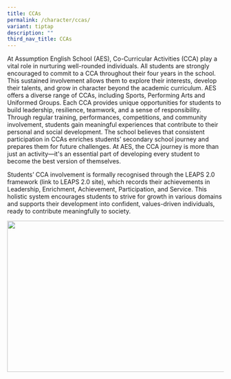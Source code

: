 ```yaml
---
title: CCAs
permalink: /character/ccas/
variant: tiptap
description: ""
third_nav_title: CCAs
---
```

<p>At Assumption English School (AES), Co-Curricular Activities (CCA) play
a vital role in nurturing well-rounded individuals. All students are strongly
encouraged to commit to a CCA throughout their four years in the school.
This sustained involvement allows them to explore their interests, develop
their talents, and grow in character beyond the academic curriculum. AES
offers a diverse range of CCAs, including Sports, Performing Arts and Uniformed
Groups. Each CCA provides unique opportunities for students to build leadership,
resilience, teamwork, and a sense of responsibility. Through regular training,
performances, competitions, and community involvement, students gain meaningful
experiences that contribute to their personal and social development. The
school believes that consistent participation in CCAs enriches students’
secondary school journey and prepares them for future challenges. At AES,
the CCA journey is more than just an activity—it's an essential part of
developing every student to become the best version of themselves.</p>
<p></p>
<p>Students’ CCA involvement is formally recognised through the LEAPS 2.0
framework (link to LEAPS 2.0 site), which records their achievements in
Leadership, Enrichment, Achievement, Participation, and Service. This holistic
system encourages students to strive for growth in various domains and
supports their development into confident, values-driven individuals, ready
to contribute meaningfully to society.</p>
<div class="isomer-image-wrapper">
<img style="margin-left:0px;margin-top:0px;" height="351" width="624" src="https://lh7-rt.googleusercontent.com/docsz/AD_4nXcmP4vUdsMwTR7dTx2YNunRitSz02YV5W90RgUiAkWV6JGdAjXi8wnfs5eGP9WeqPWAxtQ7rAhcsQwLWDsox9AiNNUixxtLs27fwH0dPTqxIAemkMrlwEuR-u3fs6bjosnribb7wg?key=lT0VIqhYo3RmalfBZDbY4Q">
</div>
<p>
<br>
</p>